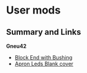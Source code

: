 # User mods

## Summary and Links

**Gneu42**
* [Block End with Bushing](Gneu42/Block_End_with_Bushings/README.md)
* [Apron Leds Blank cover](Gneu42/Apron_Leds)
